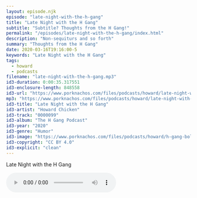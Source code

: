 ```yaml
---
layout: episode.njk
episode: "late-night-with-the-h-gang"
title: "Late Night with the H Gang"
subtitle: "Subtitle? Thoughts from the H Gang!"
permalink: "/episodes/late-night-with-the-h-gang/index.html"
description: "Non-sequiturs and so forth"
summary: "Thoughts from the H Gang"
date: 2020-03-16T19:16:00-5
keywords: "Late Night with the H Gang"
tags:
  - howard
  - podcasts
filename: "late-night-with-the-h-gang.mp3"
id3-duration: 0:00:35.317551
id3-enclosure-length: 848558
id3-url: "https://www.porknachos.com/files/podcasts/howard/late-night-with-the-h-gang.mp3"
mp3: "https://www.porknachos.com/files/podcasts/howard/late-night-with-the-h-gang.mp3"
id3-title: "Late Night with the H Gang"
id3-artist: "Howard Chicken"
id3-track: "0000099"
id3-album: "The H Gang Podcast"
id3-year: "2020"
id3-genre: "Humor"
id3-image: "https://www.porknachos.com/files/podcasts/howard/h-gang-bold.jpg"
id3-copyright: "CC BY 4.0"
id3-explicit: "clean"
---
```

Late Night with the H Gang

<audio controls>
  <source src="https://www.porknachos.com/files/podcasts/howard/late-night-with-the-h-gang.mp3">
</audio>
